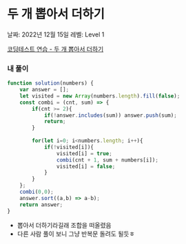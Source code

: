 # 두 개 뽑아서 더하기

날짜: 2022년 12월 15일
레벨: Level 1

[코딩테스트 연습 - 두 개 뽑아서 더하기](https://school.programmers.co.kr/learn/courses/30/lessons/68644)

### 내 풀이

```jsx
function solution(numbers) {
    var answer = [];
    let visited = new Array(numbers.length).fill(false);
    const combi = (cnt, sum) => {
        if(cnt >= 2){
            if(!answer.includes(sum)) answer.push(sum);
            return;
        }
        
        for(let i=0; i<numbers.length; i++){
            if(!visited[i]){
                visited[i] = true;
                combi(cnt + 1, sum + numbers[i]);
                visited[i] = false;
            }
        }
    };
    combi(0,0);
    answer.sort((a,b) => a-b);
    return answer;
}
```

- 뽑아서 더하기라길래 조합을 떠올렸음
- 다른 사람 풀이 보니 그냥 반복문 돌려도 될듯ㅎ